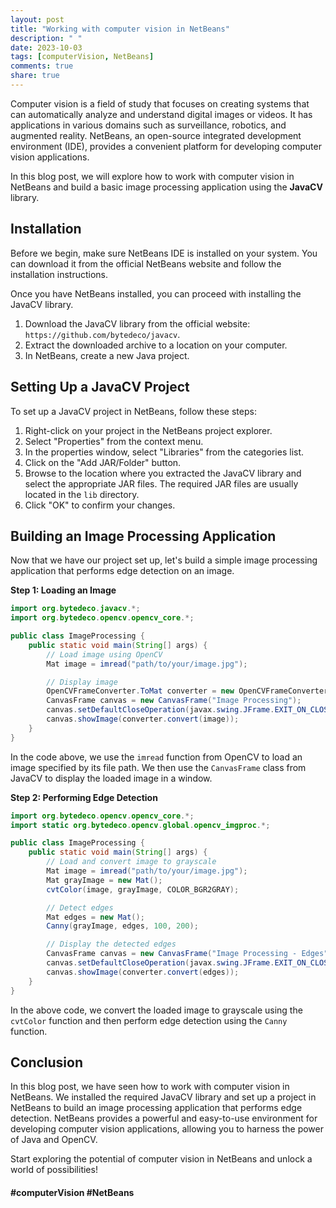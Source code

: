```yaml
---
layout: post
title: "Working with computer vision in NetBeans"
description: " "
date: 2023-10-03
tags: [computerVision, NetBeans]
comments: true
share: true
---
```


Computer vision is a field of study that focuses on creating systems that can automatically analyze and understand digital images or videos. It has applications in various domains such as surveillance, robotics, and augmented reality. NetBeans, an open-source integrated development environment (IDE), provides a convenient platform for developing computer vision applications.

In this blog post, we will explore how to work with computer vision in NetBeans and build a basic image processing application using the **JavaCV** library.

## Installation

Before we begin, make sure NetBeans IDE is installed on your system. You can download it from the official NetBeans website and follow the installation instructions.

Once you have NetBeans installed, you can proceed with installing the JavaCV library. 

1. Download the JavaCV library from the official website: `https://github.com/bytedeco/javacv`.
2. Extract the downloaded archive to a location on your computer.
3. In NetBeans, create a new Java project.

## Setting Up a JavaCV Project

To set up a JavaCV project in NetBeans, follow these steps:

1. Right-click on your project in the NetBeans project explorer.
2. Select "Properties" from the context menu.
3. In the properties window, select "Libraries" from the categories list.
4. Click on the "Add JAR/Folder" button.
5. Browse to the location where you extracted the JavaCV library and select the appropriate JAR files. The required JAR files are usually located in the `lib` directory.
6. Click "OK" to confirm your changes.

## Building an Image Processing Application

Now that we have our project set up, let's build a simple image processing application that performs edge detection on an image.

**Step 1: Loading an Image**

```java
import org.bytedeco.javacv.*;
import org.bytedeco.opencv.opencv_core.*;

public class ImageProcessing {
    public static void main(String[] args) {
        // Load image using OpenCV
        Mat image = imread("path/to/your/image.jpg");

        // Display image
        OpenCVFrameConverter.ToMat converter = new OpenCVFrameConverter.ToMat();
        CanvasFrame canvas = new CanvasFrame("Image Processing");
        canvas.setDefaultCloseOperation(javax.swing.JFrame.EXIT_ON_CLOSE);
        canvas.showImage(converter.convert(image));
    }
}
```

In the code above, we use the `imread` function from OpenCV to load an image specified by its file path. We then use the `CanvasFrame` class from JavaCV to display the loaded image in a window.

**Step 2: Performing Edge Detection**

```java
import org.bytedeco.opencv.opencv_core.*;
import static org.bytedeco.opencv.global.opencv_imgproc.*;

public class ImageProcessing {
    public static void main(String[] args) {
        // Load and convert image to grayscale
        Mat image = imread("path/to/your/image.jpg");
        Mat grayImage = new Mat();
        cvtColor(image, grayImage, COLOR_BGR2GRAY);

        // Detect edges
        Mat edges = new Mat();
        Canny(grayImage, edges, 100, 200);

        // Display the detected edges
        CanvasFrame canvas = new CanvasFrame("Image Processing - Edges");
        canvas.setDefaultCloseOperation(javax.swing.JFrame.EXIT_ON_CLOSE);
        canvas.showImage(converter.convert(edges));
    }
}
```

In the above code, we convert the loaded image to grayscale using the `cvtColor` function and then perform edge detection using the `Canny` function.

## Conclusion

In this blog post, we have seen how to work with computer vision in NetBeans. We installed the required JavaCV library and set up a project in NetBeans to build an image processing application that performs edge detection. NetBeans provides a powerful and easy-to-use environment for developing computer vision applications, allowing you to harness the power of Java and OpenCV.

Start exploring the potential of computer vision in NetBeans and unlock a world of possibilities!

#### \#computerVision #NetBeans